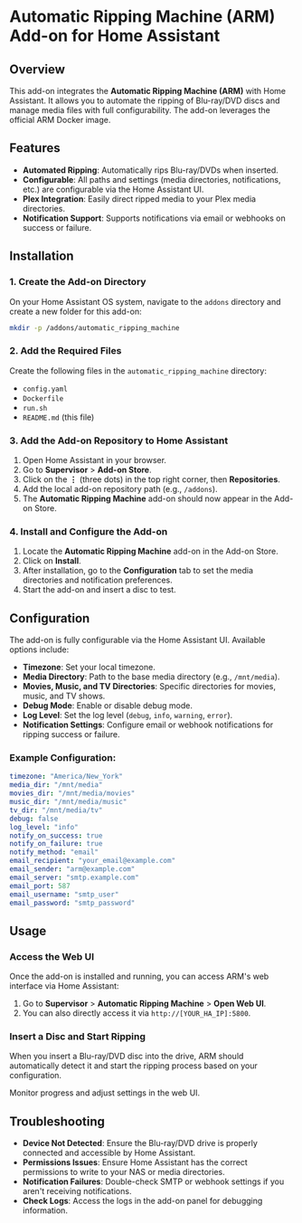 
# Automatic Ripping Machine (ARM) Add-on for Home Assistant

## Overview

This add-on integrates the **Automatic Ripping Machine (ARM)** with Home Assistant. It allows you to automate the ripping of Blu-ray/DVD discs and manage media files with full configurability. The add-on leverages the official ARM Docker image.

## Features

- **Automated Ripping**: Automatically rips Blu-ray/DVDs when inserted.
- **Configurable**: All paths and settings (media directories, notifications, etc.) are configurable via the Home Assistant UI.
- **Plex Integration**: Easily direct ripped media to your Plex media directories.
- **Notification Support**: Supports notifications via email or webhooks on success or failure.

## Installation

### 1. Create the Add-on Directory

On your Home Assistant OS system, navigate to the `addons` directory and create a new folder for this add-on:

```bash
mkdir -p /addons/automatic_ripping_machine
```

### 2. Add the Required Files

Create the following files in the `automatic_ripping_machine` directory:

- `config.yaml`
- `Dockerfile`
- `run.sh`
- `README.md` (this file)

### 3. Add the Add-on Repository to Home Assistant

1. Open Home Assistant in your browser.
2. Go to **Supervisor** > **Add-on Store**.
3. Click on the **⋮** (three dots) in the top right corner, then **Repositories**.
4. Add the local add-on repository path (e.g., `/addons`).
5. The **Automatic Ripping Machine** add-on should now appear in the Add-on Store.

### 4. Install and Configure the Add-on

1. Locate the **Automatic Ripping Machine** add-on in the Add-on Store.
2. Click on **Install**.
3. After installation, go to the **Configuration** tab to set the media directories and notification preferences.
4. Start the add-on and insert a disc to test.

## Configuration

The add-on is fully configurable via the Home Assistant UI. Available options include:

- **Timezone**: Set your local timezone.
- **Media Directory**: Path to the base media directory (e.g., `/mnt/media`).
- **Movies, Music, and TV Directories**: Specific directories for movies, music, and TV shows.
- **Debug Mode**: Enable or disable debug mode.
- **Log Level**: Set the log level (`debug`, `info`, `warning`, `error`).
- **Notification Settings**: Configure email or webhook notifications for ripping success or failure.

### Example Configuration:

```yaml
timezone: "America/New_York"
media_dir: "/mnt/media"
movies_dir: "/mnt/media/movies"
music_dir: "/mnt/media/music"
tv_dir: "/mnt/media/tv"
debug: false
log_level: "info"
notify_on_success: true
notify_on_failure: true
notify_method: "email"
email_recipient: "your_email@example.com"
email_sender: "arm@example.com"
email_server: "smtp.example.com"
email_port: 587
email_username: "smtp_user"
email_password: "smtp_password"
```

## Usage

### Access the Web UI

Once the add-on is installed and running, you can access ARM's web interface via Home Assistant:

1. Go to **Supervisor** > **Automatic Ripping Machine** > **Open Web UI**.
2. You can also directly access it via `http://[YOUR_HA_IP]:5800`.

### Insert a Disc and Start Ripping

When you insert a Blu-ray/DVD disc into the drive, ARM should automatically detect it and start the ripping process based on your configuration.

Monitor progress and adjust settings in the web UI.

## Troubleshooting

- **Device Not Detected**: Ensure the Blu-ray/DVD drive is properly connected and accessible by Home Assistant.
- **Permissions Issues**: Ensure Home Assistant has the correct permissions to write to your NAS or media directories.
- **Notification Failures**: Double-check SMTP or webhook settings if you aren't receiving notifications.
- **Check Logs**: Access the logs in the add-on panel for debugging information.
